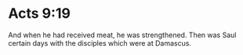 # Acts 9:19

And when he had received meat, he was strengthened. Then was Saul certain days with the disciples which were at Damascus.